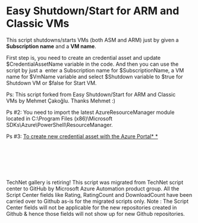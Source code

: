 ﻿Easy Shutdown/Start for ARM and Classic VMs
===========================================

            
This script shutdowns/starts VMs (both ASM and ARM) just by given a
**Subscription name** and a 
**VM name**.

First step is, you need to create an credential asset and update $CredentialAssetName variable in the code. And then you can use the script by just a  enter a Subscription name for $SubscriptionName, a VM name for $VmName variable
 and select $Shutdown variable to $true for Shutdown VM or $false for Start VM.

Ps: This script forked from Easy Shutdown/Start for ARM and Classic VMs by Mehmet
 Çakoğlu. Thanks Mehmet :) 

Ps #2: You need to import the latest AzureResourceManager module located in C:\Program Files (x86)\Microsoft SDKs\Azure\PowerShell\ResourceManager.


Ps #3: [To create new credential asset with the Azure Portal* *](https://docs.microsoft.com/en-us/azure/automation/automation-credentials#creating-a-new-credential-asset)


 

 
 

 


        
    
TechNet gallery is retiring! This script was migrated from TechNet script center to GitHub by Microsoft Azure Automation product group. All the Script Center fields like Rating, RatingCount and DownloadCount have been carried over to Github as-is for the migrated scripts only. Note : The Script Center fields will not be applicable for the new repositories created in Github & hence those fields will not show up for new Github repositories.
